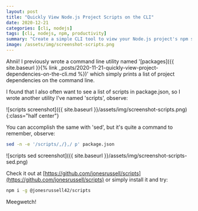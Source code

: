 ```yaml
---
layout: post
title: "Quickly View Node.js Project Scripts on the CLI"
date: 2020-12-21
categories: [cli, nodejs]
tags: [cli, nodejs, npm, productivity]
summary: "Create a simple CLI tool to view your Node.js project's npm scripts directly from the terminal."
image: /assets/img/screenshot-scripts.png
---
```


Ahnii! I previously wrote a command line utility named '[packages]({{ site.baseurl }}{% link _posts/2020-11-21-quickly-view-project-dependencies-on-the-cli.md %})' which simply prints a list of project dependencies on the command line.

I found that I also often want to see a list of scripts in package.json, so I wrote another utility I've named 'scripts', observe:

<p class="center" markdown="1">
![scripts screenshot]({{ site.baseurl }}/assets/img/screenshot-scripts.png){:class="half center"}
</p>

You can accomplish the same with 'sed', but it's quite a command to remember, observe:

```bash
sed -n -e '/scripts/,/},/ p' package.json
```

<p class="center" markdown="1">
![scripts sed screenshot]({{ site.baseurl }}/assets/img/screenshot-scripts-sed.png)
</p>

Check it out at [https://github.com/jonesrussell/scripts](https://github.com/jonesrussell/scripts) or simply install it and try:

```sh
npm i -g @jonesrussell42/scripts
```

Meegwetch!
